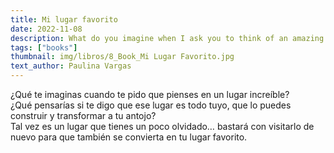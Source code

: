 ```yaml
---
title: Mi lugar favorito
date: 2022-11-08
description: What do you imagine when I ask you to think of an amazing place?
tags: ["books"]
thumbnail: img/libros/8_Book_Mi Lugar Favorito.jpg
text_author: Paulina Vargas
---
```


¿Qué te imaginas cuando te pido que pienses en un lugar increíble?<br>
¿Qué pensarías si te digo que ese lugar es todo tuyo, que lo puedes construir y transformar a tu antojo?<br>
Tal vez es un lugar que tienes un poco olvidado… bastará con visitarlo de nuevo para que también se convierta en tu lugar favorito.